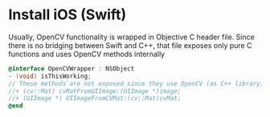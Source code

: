 # Install iOS (Swift)

Usually, OpenCV functionality is wrapped in Objective C header file. Since there is no bridging between Swift and C++, that file exposes only pure C functions and uses OpenCV methods internally
``` Objective-C
@interface OpenCVWrapper : NSObject
- (void) isThisWorking;
// These methods are not exposed since they use OpenCV (as C++ library)
//+ (cv::Mat) cvMatFromUIImage:(UIImage *)image;
//+ (UIImage *) UIImageFromCVMat:(cv::Mat)cvMat;
@end
```
